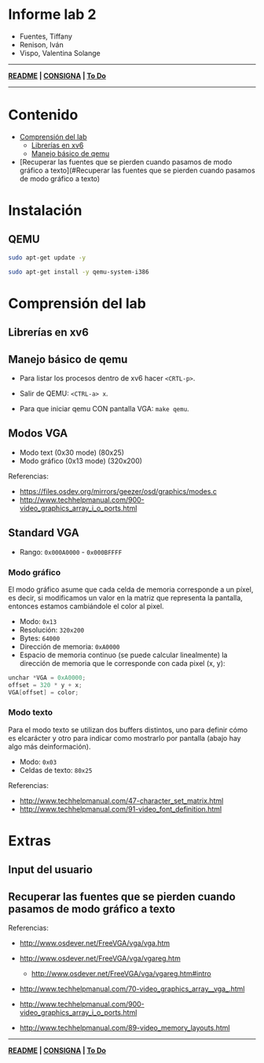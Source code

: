 # Informe lab 2

- Fuentes, Tiffany
- Renison, Iván
- Vispo, Valentina Solange

---

**[README](README.md) | [CONSIGNA](consigna.md) | [To Do](todo.md)**

---

 # Contenido

- [Comprensión del lab](#comprensión-del-lab)
    - [Librerías en xv6](#librerías-en-xv6)
    - [Manejo básico de qemu](#manejo-básico-de-qemu)
- [Recuperar las fuentes que se pierden cuando pasamos de modo gráfico a texto](#Recuperar las fuentes que se pierden cuando pasamos de modo gráfico a texto)

# Instalación

## QEMU
```bash
sudo apt-get update -y
```

```bash
sudo apt-get install -y qemu-system-i386
```

# Comprensión del lab

## Librerías en xv6

## Manejo básico de qemu

- Para listar los procesos dentro de xv6 hacer `<CRTL-p>`.

- Salir de QEMU: `<CTRL-a> x`.

- Para que iniciar qemu CON pantalla VGA: `make qemu`.

## Modos VGA
- Modo text (0x30 mode) (80x25)
- Modo gráfico (0x13 mode) (320x200)

Referencias:
- https://files.osdev.org/mirrors/geezer/osd/graphics/modes.c
- http://www.techhelpmanual.com/900-video_graphics_array_i_o_ports.html

## Standard VGA

- Rango: `0x000A0000` - `0x000BFFFF`

### Modo gráfico

El modo gráfico asume que cada celda de memoria corresponde a un píxel, es decir, si modificamos un valor en la matriz que representa la pantalla, entonces estamos cambiándole el color al pixel.

- Modo: `0x13`
- Resolución: `320x200`
- Bytes: `64000`
- Dirección de memoria: `0xA0000`
- Espacio de memoria continuo (se puede calcular linealmente) la dirección de memoria que le corresponde con cada pixel (x, y):

```c
unchar *VGA = 0xA0000;
offset = 320 * y + x;
VGA[offset] = color;
```

### Modo texto

Para el modo texto se utilizan dos buffers distintos, uno para definir cómo es elcarácter y otro para indicar como mostrarlo por pantalla (abajo hay algo más deinformación).

- Modo: `0x03`
- Celdas de texto: `80x25`

Referencias:
- http://www.techhelpmanual.com/47-character_set_matrix.html
- http://www.techhelpmanual.com/91-video_font_definition.html

# Extras

## Input del usuario

## Recuperar las fuentes que se pierden cuando pasamos de modo gráfico a texto

Referencias:
- http://www.osdever.net/FreeVGA/vga/vga.htm
- http://www.osdever.net/FreeVGA/vga/vgareg.htm
    - http://www.osdever.net/FreeVGA/vga/vgareg.htm#intro
- http://www.techhelpmanual.com/70-video_graphics_array__vga_.html
- http://www.techhelpmanual.com/900-video_graphics_array_i_o_ports.html

- http://www.techhelpmanual.com/89-video_memory_layouts.html

---

**[README](README.md) | [CONSIGNA](consigna.md) | [To Do](todo.md)**